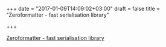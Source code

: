 +++
date = "2017-01-09T14:09:02+03:00"
draft = false
title = "Zeroformatter - fast serialisation library"

+++

<p><a href="https://github.com/shamaton/zeroformatter">Zeroformatter - fast serialisation library</a></p>
